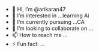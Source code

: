 - 👋 Hi, I’m @arikaran47
- 👀 I’m interested in ...learning Ai
- 🌱 I’m currently pursuing ...CA
- 💞️ I’m looking to collaborate on ...
- 📫 How to reach me ...
- ⚡ Fun fact: ...

<!---
arikaran47/arikaran47 is a ✨ special ✨ repository because its `README.md` (this file) appears on your GitHub profile.
You can click the Preview link to take a look at your changes.
--->
